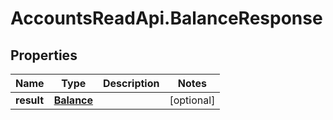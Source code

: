 # AccountsReadApi.BalanceResponse

## Properties

Name | Type | Description | Notes
------------ | ------------- | ------------- | -------------
**result** | [**Balance**](Balance.md) |  | [optional] 


